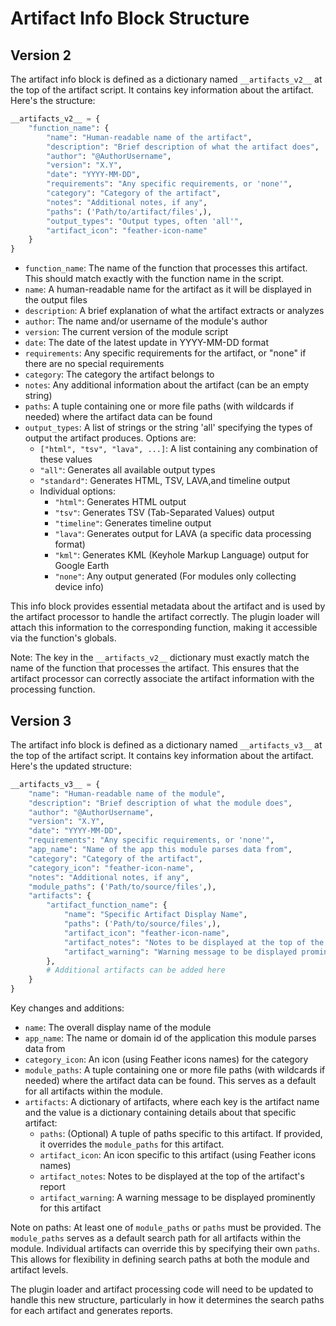 # Artifact Info Block Structure

## Version 2

The artifact info block is defined as a dictionary named `__artifacts_v2__` at the top of the artifact script. It contains key information about the artifact. Here's the structure:

```python
__artifacts_v2__ = {
    "function_name": {
        "name": "Human-readable name of the artifact",
        "description": "Brief description of what the artifact does",
        "author": "@AuthorUsername",
        "version": "X.Y",
        "date": "YYYY-MM-DD",
        "requirements": "Any specific requirements, or 'none'",
        "category": "Category of the artifact",
        "notes": "Additional notes, if any",
        "paths": ('Path/to/artifact/files',),
        "output_types": "Output types, often 'all'",
        "artifact_icon": "feather-icon-name"
    }
}
```

- `function_name`: The name of the function that processes this artifact. This should match exactly with the function name in the script.
- `name`: A human-readable name for the artifact as it will be displayed in the output files
- `description`: A brief explanation of what the artifact extracts or analyzes
- `author`: The name and/or username of the module's author
- `version`: The current version of the module script
- `date`: The date of the latest update in YYYY-MM-DD format
- `requirements`: Any specific requirements for the artifact, or "none" if there are no special requirements
- `category`: The category the artifact belongs to
- `notes`: Any additional information about the artifact (can be an empty string)
- `paths`: A tuple containing one or more file paths (with wildcards if needed) where the artifact data can be found
- `output_types`: A list of strings or the string 'all' specifying the types of output the artifact produces. Options are:
  - `["html", "tsv", "lava", ...]`: A list containing any combination of these values
  - `"all"`: Generates all available output types
  - `"standard"`: Generates HTML, TSV, LAVA,and timeline output
  - Individual options:
    - `"html"`: Generates HTML output
    - `"tsv"`: Generates TSV (Tab-Separated Values) output
    - `"timeline"`: Generates timeline output
    - `"lava"`: Generates output for LAVA (a specific data processing format)
    - `"kml"`: Generates KML (Keyhole Markup Language) output for Google Earth
    - `"none"`: Any output generated (For modules only collecting device info)

This info block provides essential metadata about the artifact and is used by the artifact processor to handle the artifact correctly. The plugin loader will attach this information to the corresponding function, making it accessible via the function's globals.

Note: The key in the `__artifacts_v2__` dictionary must exactly match the name of the function that processes the artifact. This ensures that the artifact processor can correctly associate the artifact information with the processing function.

## Version 3

The artifact info block is defined as a dictionary named `__artifacts_v3__` at the top of the artifact script. It contains key information about the artifact. Here's the updated structure:

```python
__artifacts_v3__ = {
    "name": "Human-readable name of the module",
    "description": "Brief description of what the module does",
    "author": "@AuthorUsername",
    "version": "X.Y",
    "date": "YYYY-MM-DD",
    "requirements": "Any specific requirements, or 'none'",
    "app_name": "Name of the app this module parses data from",
    "category": "Category of the artifact",
    "category_icon": "feather-icon-name",
    "notes": "Additional notes, if any",
    "module_paths": ('Path/to/source/files',),
    "artifacts": {
        "artifact_function_name": {
            "name": "Specific Artifact Display Name",
            "paths": ('Path/to/source/files',),
            "artifact_icon": "feather-icon-name",
            "artifact_notes": "Notes to be displayed at the top of the report",
            "artifact_warning": "Warning message to be displayed prominently"
        },
        # Additional artifacts can be added here
    }
}
```

Key changes and additions:

- `name`: The overall display name of the module
- `app_name`: The name or domain id of the application this module parses data from
- `category_icon`: An icon (using Feather icons names) for the category
- `module_paths`: A tuple containing one or more file paths (with wildcards if needed) where the artifact data can be found. This serves as a default for all artifacts within the module.
- `artifacts`: A dictionary of artifacts, where each key is the artifact name and the value is a dictionary containing details about that specific artifact:
  - `paths`: (Optional) A tuple of paths specific to this artifact. If provided, it overrides the `module_paths` for this artifact.
  - `artifact_icon`: An icon specific to this artifact (using Feather icons names)
  - `artifact_notes`: Notes to be displayed at the top of the artifact's report
  - `artifact_warning`: A warning message to be displayed prominently for this artifact

Note on paths:
At least one of `module_paths` or `paths` must be provided. The `module_paths` serves as a default search path for all artifacts within the module. Individual artifacts can override this by specifying their own `paths`. This allows for flexibility in defining search paths at both the module and artifact levels.

The plugin loader and artifact processing code will need to be updated to handle this new structure, particularly in how it determines the search paths for each artifact and generates reports.

